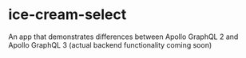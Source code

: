 # ice-cream-select
An app that demonstrates differences between Apollo GraphQL 2 and Apollo GraphQL 3 (actual backend functionality coming soon)